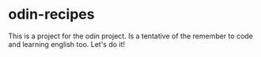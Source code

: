 # odin-recipes
This is a project for the odin project. Is a tentative of the remember to code and learning english too. Let's do it!
